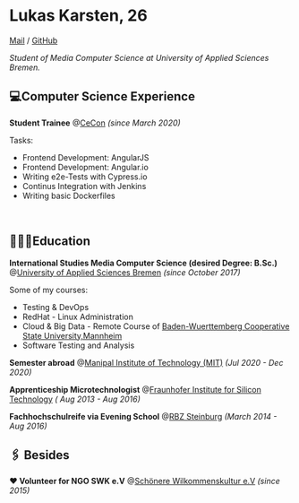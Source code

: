 
# Lukas Karsten, 26
[Mail](mailto:lukas_cv@posteo.de) / [GitHub](https://github.com/LuKar-s)

_Student of Media Computer Science at University of Applied Sciences Bremen._

## 💻Computer Science Experience

**Student Trainee** @[CeCon](https://www.ce-con.de/) _(since March 2020)_ <br>

Tasks:
 - Frontend Development: AngularJS
 - Frontend Development: Angular.io
 - Writing e2e-Tests with Cypress.io
 - Continus Integration with Jenkins
 - Writing basic Dockerfiles
<br>

## 👨🏻‍🎓Education

**International Studies Media Computer Science (desired Degree: B.Sc.)** @[University of Applied Sciences Bremen](https://www.hs-bremen.de/internet/en/index.html)  _(since October 2017)_ <br>

Some of my courses:
  - Testing & DevOps
  - RedHat - Linux Administration
  - Cloud & Big Data - Remote Course of [Baden-Wuerttemberg Cooperative State University,Mannheim](https://www.dhbw.de/english/home)
  - Software Testing and Analysis

**Semester abroad** @[Manipal Institute of Technology (MIT)](https://manipal.edu/mit.html)  _(Jul 2020 - Dec 2020)_ <br>

**Apprenticeship Microtechnologist** @[Fraunhofer Institute for Silicon Technology](https://www.isit.fraunhofer.de/en.html) _( Aug 2013 - Aug 2016)_

**Fachhochschulreife via Evening School** @[RBZ Steinburg](https://www.rbz-steinburg.de/) _(March 2014 - Aug 2016)_

## 🖇 Besides
**❤️ Volunteer for NGO SWK e.V** @[Schönere Wilkommenskultur e.V](https://schoenere-willkommenskultur.eu/)  _(since 2015)_ <br>

